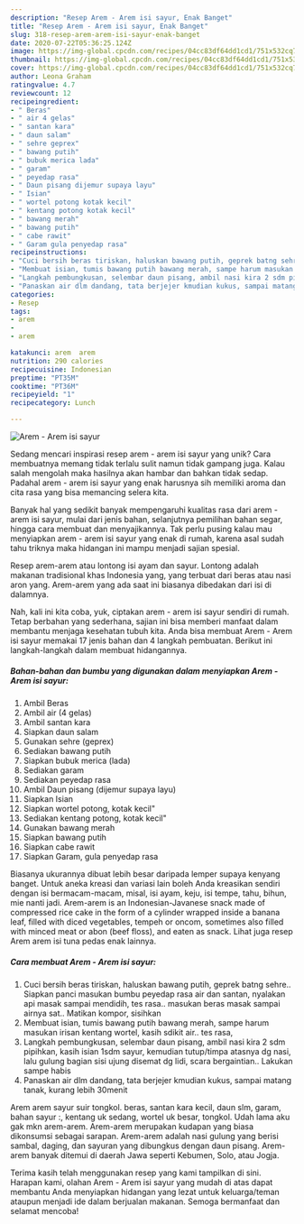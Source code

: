 ```yaml
---
description: "Resep Arem - Arem isi sayur, Enak Banget"
title: "Resep Arem - Arem isi sayur, Enak Banget"
slug: 318-resep-arem-arem-isi-sayur-enak-banget
date: 2020-07-22T05:36:25.124Z
image: https://img-global.cpcdn.com/recipes/04cc83df64dd1cd1/751x532cq70/arem-arem-isi-sayur-foto-resep-utama.jpg
thumbnail: https://img-global.cpcdn.com/recipes/04cc83df64dd1cd1/751x532cq70/arem-arem-isi-sayur-foto-resep-utama.jpg
cover: https://img-global.cpcdn.com/recipes/04cc83df64dd1cd1/751x532cq70/arem-arem-isi-sayur-foto-resep-utama.jpg
author: Leona Graham
ratingvalue: 4.7
reviewcount: 12
recipeingredient:
- " Beras"
- " air 4 gelas"
- " santan kara"
- " daun salam"
- " sehre geprex"
- " bawang putih"
- " bubuk merica lada"
- " garam"
- " peyedap rasa"
- " Daun pisang dijemur supaya layu"
- " Isian"
- " wortel potong kotak kecil"
- " kentang potong kotak kecil"
- " bawang merah"
- " bawang putih"
- " cabe rawit"
- " Garam gula penyedap rasa"
recipeinstructions:
- "Cuci bersih beras tiriskan, haluskan bawang putih, geprek batng sehre.. Siapkan panci masukan bumbu peyedap rasa air dan santan, nyalakan api masak sampai mendidih, tes rasa.. masukan beras masak sampai airnya sat.. Matikan kompor, sisihkan"
- "Membuat isian, tumis bawang putih bawang merah, sampe harum masukan irisan kentang wortel, kasih sdikit air.. tes rasa,"
- "Langkah pembungkusan, selembar daun pisang, ambil nasi kira 2 sdm pipihkan, kasih isian 1sdm sayur, kemudian tutup/timpa atasnya dg nasi, lalu gulung bagian sisi ujung disemat dg lidi, scara bergaintian.. Lakukan sampe habis"
- "Panaskan air dlm dandang, tata berjejer kmudian kukus, sampai matang tanak, kurang lebih 30menit"
categories:
- Resep
tags:
- arem
- 
- arem

katakunci: arem  arem 
nutrition: 290 calories
recipecuisine: Indonesian
preptime: "PT35M"
cooktime: "PT36M"
recipeyield: "1"
recipecategory: Lunch

---
```



![Arem - Arem isi sayur](https://img-global.cpcdn.com/recipes/04cc83df64dd1cd1/751x532cq70/arem-arem-isi-sayur-foto-resep-utama.jpg)

Sedang mencari inspirasi resep arem - arem isi sayur yang unik? Cara membuatnya memang tidak terlalu sulit namun tidak gampang juga. Kalau salah mengolah maka hasilnya akan hambar dan bahkan tidak sedap. Padahal arem - arem isi sayur yang enak harusnya sih memiliki aroma dan cita rasa yang bisa memancing selera kita.

Banyak hal yang sedikit banyak mempengaruhi kualitas rasa dari arem - arem isi sayur, mulai dari jenis bahan, selanjutnya pemilihan bahan segar, hingga cara membuat dan menyajikannya. Tak perlu pusing kalau mau menyiapkan arem - arem isi sayur yang enak di rumah, karena asal sudah tahu triknya maka hidangan ini mampu menjadi sajian spesial.

Resep arem-arem atau lontong isi ayam dan sayur. Lontong adalah makanan tradisional khas Indonesia yang, yang terbuat dari beras atau nasi aron yang. Arem-arem yang ada saat ini biasanya dibedakan dari isi di dalamnya.


Nah, kali ini kita coba, yuk, ciptakan arem - arem isi sayur sendiri di rumah. Tetap berbahan yang sederhana, sajian ini bisa memberi manfaat dalam membantu menjaga kesehatan tubuh kita. Anda bisa membuat Arem - Arem isi sayur memakai 17 jenis bahan dan 4 langkah pembuatan. Berikut ini langkah-langkah dalam membuat hidangannya.

<!--inarticleads1-->

##### Bahan-bahan dan bumbu yang digunakan dalam menyiapkan Arem - Arem isi sayur:

1. Ambil  Beras
1. Ambil  air (4 gelas)
1. Ambil  santan kara
1. Siapkan  daun salam
1. Gunakan  sehre (geprex)
1. Sediakan  bawang putih
1. Siapkan  bubuk merica (lada)
1. Sediakan  garam
1. Sediakan  peyedap rasa
1. Ambil  Daun pisang (dijemur supaya layu)
1. Siapkan  Isian
1. Siapkan  wortel potong, kotak kecil&#34;
1. Sediakan  kentang potong, kotak kecil&#34;
1. Gunakan  bawang merah
1. Siapkan  bawang putih
1. Siapkan  cabe rawit
1. Siapkan  Garam, gula penyedap rasa


Biasanya ukurannya dibuat lebih besar daripada lemper supaya kenyang banget. Untuk aneka kreasi dan variasi lain boleh Anda kreasikan sendiri dengan isi bermacam-macam, misal, isi ayam, keju, isi tempe, tahu, bihun, mie nanti jadi. Arem-arem is an Indonesian-Javanese snack made of compressed rice cake in the form of a cylinder wrapped inside a banana leaf, filled with diced vegetables, tempeh or oncom, sometimes also filled with minced meat or abon (beef floss), and eaten as snack. Lihat juga resep Arem arem isi tuna pedas enak lainnya. 

<!--inarticleads2-->

##### Cara membuat Arem - Arem isi sayur:

1. Cuci bersih beras tiriskan, haluskan bawang putih, geprek batng sehre.. Siapkan panci masukan bumbu peyedap rasa air dan santan, nyalakan api masak sampai mendidih, tes rasa.. masukan beras masak sampai airnya sat.. Matikan kompor, sisihkan
1. Membuat isian, tumis bawang putih bawang merah, sampe harum masukan irisan kentang wortel, kasih sdikit air.. tes rasa,
1. Langkah pembungkusan, selembar daun pisang, ambil nasi kira 2 sdm pipihkan, kasih isian 1sdm sayur, kemudian tutup/timpa atasnya dg nasi, lalu gulung bagian sisi ujung disemat dg lidi, scara bergaintian.. Lakukan sampe habis
1. Panaskan air dlm dandang, tata berjejer kmudian kukus, sampai matang tanak, kurang lebih 30menit


Arem arem sayur suir tongkol. beras, santan kara kecil, daun slm, garam, bahan sayur :, kentang uk sedang, wortel uk besar, tongkol. Udah lama aku gak mkn arem-arem. Arem-arem merupakan kudapan yang biasa dikonsumsi sebagai sarapan. Arem-arem adalah nasi gulung yang berisi sambal, daging, dan sayuran yang dibungkus dengan daun pisang. Arem-arem banyak ditemui di daerah Jawa seperti Kebumen, Solo, atau Jogja. 

Terima kasih telah menggunakan resep yang kami tampilkan di sini. Harapan kami, olahan Arem - Arem isi sayur yang mudah di atas dapat membantu Anda menyiapkan hidangan yang lezat untuk keluarga/teman ataupun menjadi ide dalam berjualan makanan. Semoga bermanfaat dan selamat mencoba!

